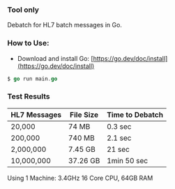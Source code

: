 ### Tool only 

Debatch for HL7 batch messages in Go.

### How to Use:

- Download and install Go:
  [https://go.dev/doc/install](https://go.dev/doc/install)

```Go
$ go run main.go  
```


### Test Results

|HL7 Messages |File Size | Time to Debatch |
---             | ---      | ---         |
|     20,000    | 74 MB    | 0.3 sec     |
|    200,000    | 740 MB   | 2.1 sec     |
|  2,000,000    | 7.45 GB  | 21 sec      |
| 10,000,000    | 37.26 GB | 1min 50 sec |

Using 1 Machine: 3.4GHz 16 Core CPU, 64GB RAM